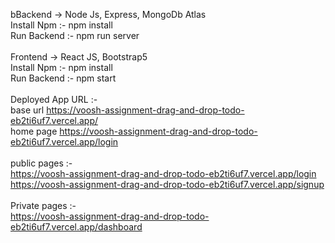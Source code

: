 bBackend -> Node Js, Express, MongoDb Atlas <br/>
Install Npm :- npm install <br/>
Run Backend :- npm run server <br/>
<br/>
Frontend -> React JS, Bootstrap5 <br/>
Install Npm :- npm install <br/>
Run Backend :- npm start <br/>
<br/>
Deployed App URL :-<br/>
base url https://voosh-assignment-drag-and-drop-todo-eb2ti6uf7.vercel.app/<br/>
home page https://voosh-assignment-drag-and-drop-todo-eb2ti6uf7.vercel.app/login<br/>
<br/>
public pages :- <br/>
https://voosh-assignment-drag-and-drop-todo-eb2ti6uf7.vercel.app/login<br/>
https://voosh-assignment-drag-and-drop-todo-eb2ti6uf7.vercel.app/signup<br/>
<br/>
Private pages :- <br/>
https://voosh-assignment-drag-and-drop-todo-eb2ti6uf7.vercel.app/dashboard<br/>